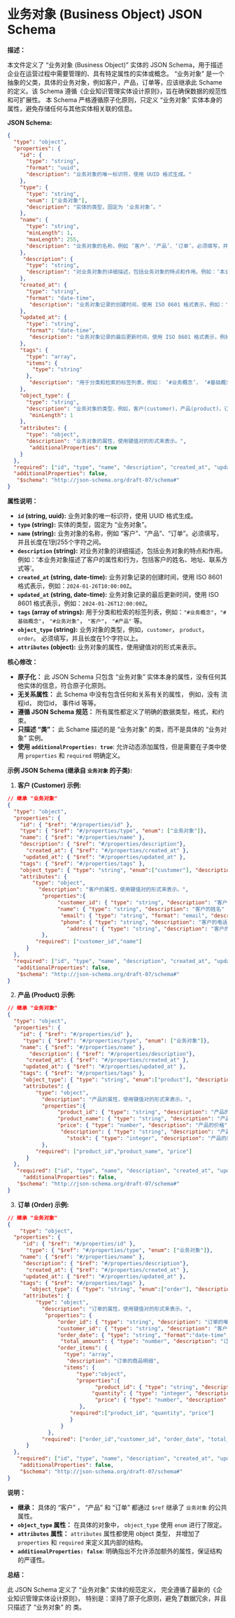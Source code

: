 # 业务对象 (Business Object) JSON Schema

**描述：**

本文件定义了 “业务对象 (Business Object)” 实体的 JSON Schema，用于描述企业在运营过程中需要管理的、具有特定属性的实体或概念。 “业务对象” 是一个抽象的父类，具体的业务对象，例如客户，产品，订单等，应该继承此 Schame 的定义。该 Schema 遵循《企业知识管理实体设计原则》，旨在确保数据的规范性和可扩展性。 本 Schema 严格遵循原子化原则，只定义 “业务对象” 实体本身的属性，避免存储任何与其他实体相关联的信息。

**JSON Schema:**

```json
{
  "type": "object",
  "properties": {
    "id": {
      "type": "string",
      "format": "uuid",
      "description": "业务对象的唯一标识符，使用 UUID 格式生成。"
    },
    "type": {
      "type": "string",
      "enum": ["业务对象"],
      "description": "实体的类型，固定为 ‘业务对象’。"
    },
    "name": {
      "type": "string",
      "minLength": 1,
      "maxLength": 255,
      "description": "业务对象的名称，例如 ‘客户’、‘产品’、‘订单’。必须填写，并且长度在1到255个字符之间。"
    },
     "description": {
      "type": "string",
      "description": "对业务对象的详细描述，包括业务对象的特点和作用。例如：‘本业务对象描述了客户的属性和行为，包括客户的姓名、地址、联系方式等’。"
    },
    "created_at": {
      "type": "string",
      "format": "date-time",
       "description": "业务对象记录的创建时间，使用 ISO 8601 格式表示，例如：'2024-01-26T10:00:00Z'。"
    },
    "updated_at": {
      "type": "string",
      "format": "date-time",
       "description": "业务对象记录的最后更新时间，使用 ISO 8601 格式表示，例如：'2024-01-26T12:00:00Z'。"
    },
    "tags": {
      "type": "array",
      "items": {
        "type": "string"
      },
       "description": "用于分类和检索的标签列表，例如： ‘#业务概念’， ‘#基础概念’，‘#业务对象’， ‘#客户’， ‘#产品’ 等。"
    },
    "object_type": {
      "type": "string",
      "description": "业务对象的类型，例如，客户(customer)，产品(product)，订单(order)。",
       "minLength": 1
    },
    "attributes": {
      "type": "object",
      "description": "业务对象的属性，使用键值对的形式来表示。",
       "additionalProperties": true
    }
  },
  "required": ["id", "type", "name", "description", "created_at", "updated_at", "object_type"],
  "additionalProperties": false,
   "$schema": "http://json-schema.org/draft-07/schema#"
}
```

**属性说明：**

*   **`id` (string, uuid):** 业务对象的唯一标识符，使用 UUID 格式生成。
*   **`type` (string):** 实体的类型，固定为 “业务对象”。
*   **`name` (string):** 业务对象的名称，例如 “客户”、“产品”、“订单”。必须填写，并且长度在1到255个字符之间。
*   **`description` (string):** 对业务对象的详细描述，包括业务对象的特点和作用。例如：‘本业务对象描述了客户的属性和行为，包括客户的姓名、地址、联系方式等’。
*   **`created_at` (string, date-time):** 业务对象记录的创建时间，使用 ISO 8601 格式表示，例如：`2024-01-26T10:00:00Z`。
*   **`updated_at` (string, date-time):** 业务对象记录的最后更新时间，使用 ISO 8601 格式表示，例如：`2024-01-26T12:00:00Z`。
*   **`tags` (array of strings):** 用于分类和检索的标签列表，例如：`"#业务概念"`，`"#基础概念"`， `"#业务对象"`， `"客户"`， `"#产品"` 等。
*  **`object_type` (string):** 业务对象的类型，例如，`customer`， `product`，`order`。 必须填写，并且长度在1个字符以上。
*   **`attributes` (object):** 业务对象的属性，使用键值对的形式来表示。

**核心修改：**

*   **原子化：** 此 JSON Schema 只包含 “业务对象” 实体本身的属性，没有任何其他实体的信息，符合原子化原则。
*   **无关系属性：** 此 Schema 中没有包含任何和关系有关的属性， 例如，没有 流程id， 岗位id， 事件id 等等。
*   **遵循 JSON Schema 规范：** 所有属性都定义了明确的数据类型，格式，和约束。
*    **只描述 “类”：** 此 Schame 描述的是 “业务对象” 的类，而不是具体的 “业务对象” 实例。
* **使用 `additionalProperties: true`**: 允许动态添加属性，但是需要在子类中使用 `properties` 和 `required` 明确定义。

**示例 JSON Schema (继承自 `业务对象` 的子类):**

1.  **客户 (Customer) 示例:**

```json
// 继承 "业务对象"
{
  "type": "object",
  "properties": {
    "id": { "$ref": "#/properties/id" },
    "type": { "$ref": "#/properties/type", "enum": ["业务对象"]},
    "name": { "$ref": "#/properties/name" },
    "description": { "$ref": "#/properties/description"},
      "created_at": { "$ref": "#/properties/created_at" },
     "updated_at": { "$ref": "#/properties/updated_at" },
    "tags": { "$ref": "#/properties/tags" },
    "object_type": { "type": "string", "enum":["customer"], "description":"业务对象的类型，必须是 customer"},
    "attributes": {
        "type": "object",
          "description": "客户的属性，使用键值对的形式来表示。",
           "properties":{
                "customer_id": { "type": "string", "description": "客户的唯一标识符" },
                "name": { "type": "string", "description": "客户的姓名" },
                 "email": { "type": "string", "format": "email", "description": "客户的电子邮件" },
                 "phone": { "type": "string", "description": "客户的电话号码" },
                   "address": { "type": "string", "description": "客户的地址" }
           },
         "required": ["customer_id","name"]
      }
  },
  "required": ["id", "type", "name", "description", "created_at", "updated_at", "object_type", "attributes"],
   "additionalProperties": false,
   "$schema": "http://json-schema.org/draft-07/schema#"
}
```

2.  **产品 (Product) 示例:**

```json
// 继承 "业务对象"
{
  "type": "object",
  "properties": {
    "id": { "$ref": "#/properties/id" },
     "type": { "$ref": "#/properties/type", "enum": ["业务对象"]},
    "name": { "$ref": "#/properties/name" },
       "description": { "$ref": "#/properties/description"},
      "created_at": { "$ref": "#/properties/created_at" },
     "updated_at": { "$ref": "#/properties/updated_at" },
    "tags": { "$ref": "#/properties/tags" },
     "object_type": { "type": "string", "enum":["product"], "description":"业务对象的类型，必须是 product"},
     "attributes": {
         "type": "object",
           "description": "产品的属性，使用键值对的形式来表示。",
           "properties":{
                "product_id": { "type": "string", "description": "产品的唯一标识符" },
                "product_name": { "type": "string", "description": "产品的名称" },
                "price": { "type": "number", "description": "产品的价格" },
                 "description": { "type": "string", "description": "产品的详细描述" },
                   "stock": { "type": "integer", "description": "产品的库存" }
           },
         "required": ["product_id","product_name", "price"]
      }
  },
   "required": ["id", "type", "name", "description", "created_at", "updated_at", "object_type", "attributes"],
     "additionalProperties": false,
   "$schema": "http://json-schema.org/draft-07/schema#"
}
```

3.  **订单 (Order) 示例:**

```json
// 继承 "业务对象"
{
    "type": "object",
  "properties": {
     "id": { "$ref": "#/properties/id" },
      "type": { "$ref": "#/properties/type", "enum": ["业务对象"]},
    "name": { "$ref": "#/properties/name" },
     "description": { "$ref": "#/properties/description"},
      "created_at": { "$ref": "#/properties/created_at" },
     "updated_at": { "$ref": "#/properties/updated_at" },
    "tags": { "$ref": "#/properties/tags" },
       "object_type": { "type": "string", "enum":["order"], "description":"业务对象的类型，必须是 order"},
     "attributes": {
         "type": "object",
           "description": "订单的属性，使用键值对的形式来表示。",
            "properties": {
                "order_id": { "type": "string", "description": "订单的唯一标识符" },
                "customer_id": { "type": "string", "description": "客户的唯一标识符，引用客户业务对象" },
                "order_date": { "type": "string", "format":"date-time", "description": "订单的创建日期" },
                 "total_amount": { "type": "number", "description": "订单的总金额" },
                "order_items": {
                  "type": "array",
                   "description": "订单的商品明细",
                  "items": {
                      "type":"object",
                      "properties":{
                            "product_id": { "type": "string", "description": "产品的唯一标识符，引用产品业务对象" },
                           "quantity": { "type": "integer", "description": "购买的数量" },
                            "price": { "type": "number", "description": "购买时的单价" }
                       },
                    "required":["product_id", "quantity", "price"]
                    }
                 }
             },
           "required": ["order_id","customer_id", "order_date", "total_amount", "order_items"]
      }
  },
   "required": ["id", "type", "name", "description", "created_at", "updated_at", "object_type", "attributes"],
    "additionalProperties": false,
    "$schema": "http://json-schema.org/draft-07/schema#"
}
```

**说明：**

*   **继承：** 具体的 “客户” ， “产品” 和 “订单”  都通过 `$ref` 继承了 `业务对象` 的公共属性。
*  **`object_type` 属性：**  在具体的对象中， `object_type` 使用 `enum` 进行了限定。
*   **`attributes` 属性：**  `attributes` 属性都使用 object 类型， 并增加了 `properties` 和 `required` 来定义其内部的结构。
*  **`additionalProperties: false`**: 明确指出不允许添加额外的属性，保证结构的严谨性。

**总结：**

此 JSON Schema 定义了 “业务对象” 实体的规范定义， 完全遵循了最新的《企业知识管理实体设计原则》， 特别是：坚持了原子化原则，避免了数据冗余，并且只描述了 “业务对象” 的 类。

